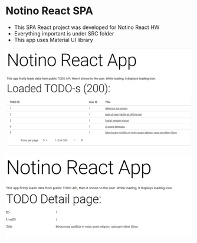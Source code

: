 # Notino React SPA

- This SPA React project was developed for Notino React HW 
- Everything important is under SRC folder
- This app uses Material UI library

![alt text](https://github.com/mayo589/NotinoReact/blob/main/Screenshot_3.png)

![alt text](https://github.com/mayo589/NotinoReact/blob/main/Screenshot_4.png)
